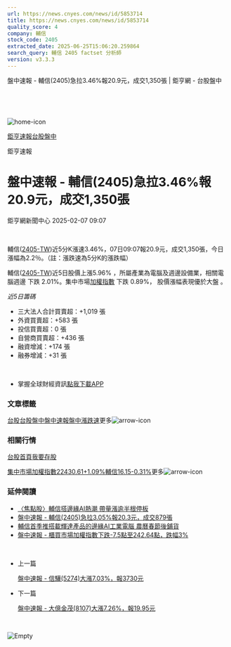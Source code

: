 ```yaml
---
url: https://news.cnyes.com/news/id/5853714
title: https://news.cnyes.com/news/id/5853714
quality_score: 4
company: 輔信
stock_code: 2405
extracted_date: 2025-06-25T15:06:20.259864
search_query: 輔信 2405 factset 分析師
version: v3.3.3
---
```


盤中速報 - 輔信(2405)急拉3.46%報20.9元，成交1,350張 | 鉅亨網 - 台股盤中

‌

‌

![home-icon](/assets/icons/breadCrumb/symbol-icon-home.svg)

[鉅亨速報](/news/cat/anue_live)[台股盤中](/news/cat/tw_live)

鉅亨速報

# 盤中速報 - 輔信(2405)急拉3.46%報20.9元，成交1,350張

鉅亨網新聞中心 2025-02-07 09:07

‌

輔信([2405-TW](https://www.cnyes.com/twstock/2405))近5分K漲速3.46%，07日09:07報20.9元，成交1,350張，今日漲幅為2.2％。（註：漲跌速為5分K的漲跌幅）

輔信([2405-TW](https://www.cnyes.com/twstock/2405))近5日股價上漲5.96% ，所屬產業為電腦及週邊設備業，相關電腦週邊 下跌 2.01%。集中市場[加權指數](https://invest.cnyes.com/index/TWS/TSE01) 下跌 0.89%， 股價漲幅表現優於大盤 。

*近5日籌碼*

* 三大法人合計買賣超：+1,019 張
* 外資買賣超：+583 張
* 投信買賣超：0 張
* 自營商買賣超：+436 張
* 融資增減：+174 張
* 融券增減：+31 張

‌

* 掌握全球財經資訊[點我下載APP](http://www.cnyes.com/app/?utm_source=mweb&utm_medium=HamMenuBanner&utm_campaign=fixed&utm_content=entr)

### 文章標籤

[台股](https://news.cnyes.com/tag/台股 "台股")[台股盤中](https://news.cnyes.com/tag/台股盤中 "台股盤中")[盤中速報](https://news.cnyes.com/tag/盤中速報 "盤中速報")[盤中漲跌速](https://news.cnyes.com/tag/盤中漲跌速 "盤中漲跌速")更多![arrow-icon](/assets/icons/arrows/arrow-down.svg)

### 相關行情

[台股首頁](https://www.cnyes.com/twstock)[我要存股](https://supr.link/8OHaU)

[集中市場加權指數22430.61+1.09%](https://invest.cnyes.com/index/TWS/TSE01)[輔信16.15-0.31%](https://www.cnyes.com/twstock/2405)更多![arrow-icon](/assets/icons/arrows/arrow-down.svg)

### 延伸閱讀

* [〈焦點股〉輔信搭邊緣AI熱潮 帶量漲逾半根停板](/news/id/5852678)
* [盤中速報 - 輔信(2405)急拉3.05%報20.3元，成交879張](/news/id/5852455)
* [輔信首季推搭載輝達產品的邊緣AI工業電腦 農曆春節後鋪貨](/news/id/5838196)
* [盤中速報 - 櫃買市場加權指數下跌-7.5點至242.64點，跌幅3%](/news/id/5835063)

‌

* 上一篇

  [盤中速報 - 信驊(5274)大漲7.03%，報3730元](/news/id/5854009)
* 下一篇

  [盤中速報 - 大億金茂(8107)大漲7.26%，報19.95元](/news/id/5852832)

‌

![Empty](/assets/icons/skeleton/empty-image.svg)

‌